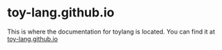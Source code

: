 # toy-lang.github.io
This is where the documentation for toylang is located. You can find it at [toy-lang.github.io](https://toy-lang.github.io/)

